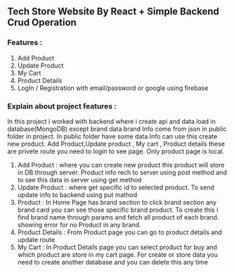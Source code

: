 ## Tech Store Website By React + Simple Backend Crud Operation

### Features : 
1. Add Product 
2. Update Product 
3. My Cart
4. Product Details
5. LogIn / Registration with email/password or google using firebase  

### Explain about project features : 

In this project i worked with backend where i create api and data load in database(MongoDB)
except brand data brand Info come from json in public folder in project. In public folder have some data Info can use this create new product.
Add Product,Update product , My cart , Product details these are privete route you need to login to see page. Only product page is local.

1. Add Product : where you can create new product this product will store in DB through server. Product info rech to server using post method and to see this data in server using get method
2. Update Product : where get specific id to selected product. To send update info to backend using put mathod
3. Product : In Home Page has brand section to click brand section any brand card you can see those specific brand product. To create this i find brand name through params and fetch all product of each brand. showing error for no Product in any brand.
4. Product Details : From Product page you can go to product details and update route
5. My Cart : In Product Details page you can select product for buy and which product are store in my cart page. For create or store data you need to create another database and you can delete this any time  

